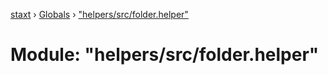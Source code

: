 [staxt](../README.md) › [Globals](../globals.md) › ["helpers/src/folder.helper"](_helpers_src_folder_helper_.md)

# Module: "helpers/src/folder.helper"


